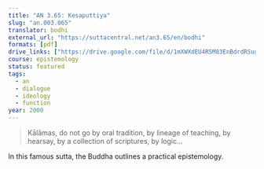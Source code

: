 ```yaml
---
title: "AN 3.65: Kesaputtiya"
slug: "an.003.065"
translator: bodhi
external_url: "https://suttacentral.net/an3.65/en/bodhi"
formats: [pdf]
drive_links: ["https://drive.google.com/file/d/1mXWXdEU4R5M83EnBdrdRSug5_IUHNFZ9/view?usp=drivesdk"]
course: epistemology
status: featured
tags:
  - an
  - dialogue
  - ideology
  - function
year: 2000
---
```


> Kālāmas, do not go by oral tradition, by lineage of teaching, by hearsay, by a collection of scriptures, by logic...

In this famous sutta, the Buddha outlines a practical epistemology.
